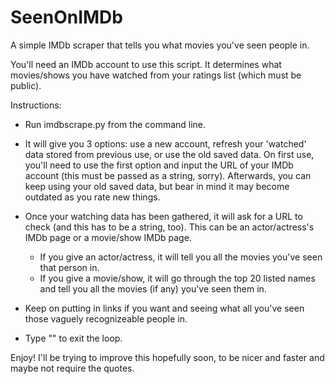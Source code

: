 # SeenOnIMDb
A simple IMDb scraper that tells you what movies you've seen people in.

You'll need an IMDb account to use this script. It determines what movies/shows you have watched from your ratings list (which must be public).

Instructions:

- Run imdbscrape.py from the command line.

- It will give you 3 options: use a new account, refresh your 'watched' data stored from previous use, or use the old saved data. On first use, you'll need to use the first option and input the URL of your IMDb account (this must be passed as a string, sorry). Afterwards, you can keep using your old saved data, but bear in mind it may become outdated as you rate new things.

- Once your watching data has been gathered, it will ask for a URL to check (and this has to be a string, too). This can be an actor/actress's IMDb page or a movie/show IMDb page.
     - If you give an actor/actress, it will tell you all the movies you've seen that person in.
     - If you give a movie/show, it will go through the top 20 listed names and tell you all the movies (if any) you've seen them in.

- Keep on putting in links if you want and seeing what all you've seen those vaguely recognizeable people in.

- Type "" to exit the loop.

Enjoy! I'll be trying to improve this hopefully soon, to be nicer and faster and maybe not require the quotes.
